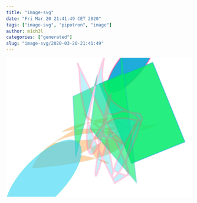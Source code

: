 ```yaml
---
title: "image-svg"
date: "Fri Mar 20 21:41:49 CET 2020"
tags: ["image-svg", "pipotron", "image"]
author: m1ch3l
categories: ["generated"]
slug: "image-svg/2020-03-20-21:41:49"
---
```


![](image.svg)
